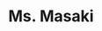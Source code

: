 ---
layout: place
title: Ms. Masaki
permalink: /arizona/cottonwood/ms-masaki.html
stateAbbr: AZ
stateName: Arizona
cityName: Cottonwood
seo:
  type: restaurant
  links: https://www.msmasaki.com/
place_id: ChIJQ2XBd4cPLYcRcLGdEx0misY
photos:
  - name: >-
      places/ChIJQ2XBd4cPLYcRcLGdEx0misY/photos/AeeoHcLwBK9zjKhhzFB6hupa76Ebbn4IBD1gHu0-faSpNsh_4zYCZZPmmE0_eXWyvHStrUdwlb9g4nSMvRJnX3WLU1NgVICWGMor1JuXqnBOlkg-TIJTs8ZaO-7DOKbBd8x_Iionb5fnGHV0VHKqS9Ic_uY8jbfKpKs4gH_tdBy1XonI5jsGNIh9weo7u4OSCfoyUTl5u46pedRETkF-DybaRpnI22YFiXehd_K3r1B1OvM-n-vstQvncisE5G9nBybIi_Z-9AyTdFqzwz56jwZRNlJCjl7Q-EFnCjsgLTUpbP8X9ViEWYbYDlCUL-sPOvwdzpEuLyACEUidqrq30w8i07VywWLkAaWJ6csejc9vfrjInc5T7UNSEXP6lmcpHQFdq1-VLy5VWnUSwfQ5hQZ6_cC8aiwYxd7Xa9HqiClh1ce97kgU
    widthPx: 2880
    heightPx: 2160
    authorAttributions:
      - displayName: Homer Ray III
        uri: https://maps.google.com/maps/contrib/102284310296773348127
        photoUri: >-
          https://lh3.googleusercontent.com/a/ACg8ocJaq5CEdJ7f63faNFa2mty_0tFyVr0Ih_9OY79kHbvufwLmHg=s100-p-k-no-mo
    flagContentUri: >-
      https://www.google.com/local/imagery/report/?cb_client=maps_api_places.places_api&image_key=!1e10!2sCIHM0ogKEICAgICEzdCwuAE&hl=en-US
    googleMapsUri: >-
      https://www.google.com/maps/place//data=!3m4!1e2!3m2!1sCIHM0ogKEICAgICEzdCwuAE!2e10!4m2!3m1!1s0x872d0f8777c16543:0xc68a261d139db170
  - name: >-
      places/ChIJQ2XBd4cPLYcRcLGdEx0misY/photos/AeeoHcJtIc7BqL3tmZD6JbUtrgctYXEyKyUgSDDAaURZJeB74mSKc02wbm4SkucBF8JbtsaLo4JnqLwCROlxJ7rCmOj7YP6N17Yjb6roGaRleNuLJtOEZ1AH3gfyCH-NDvk65DMF9Ms8E92z9gRYimzWEzC9m-0jBAkbgErpkDA5vdsBzrn28saSC49q0ZZnLlK8VLcCKVlO0Kqa0BCStve3Dv7gYKEt84qzN5VstGFgVuIO5dbVsKqUYBe_j9OYFJjCu34I4R23zL1sqmK2U3KonftQNCFa6Of9tDQ8gPzPbZ8Y7g
    widthPx: 960
    heightPx: 540
    authorAttributions:
      - displayName: Ms. Masaki
        uri: https://maps.google.com/maps/contrib/118330472825596368578
        photoUri: >-
          https://lh3.googleusercontent.com/a-/ALV-UjWBuB25AYa9mEmQHOospGccLhcP86fMjZGSIhjZT-hcL0cyzhQ=s100-p-k-no-mo
    flagContentUri: >-
      https://www.google.com/local/imagery/report/?cb_client=maps_api_places.places_api&image_key=!1e10!2sAF1QipOO4oxqkAxfve0y6rQ6Q2o0BOO1L6jtnQWvl0rS&hl=en-US
    googleMapsUri: >-
      https://www.google.com/maps/place//data=!3m4!1e2!3m2!1sAF1QipOO4oxqkAxfve0y6rQ6Q2o0BOO1L6jtnQWvl0rS!2e10!4m2!3m1!1s0x872d0f8777c16543:0xc68a261d139db170
  - name: >-
      places/ChIJQ2XBd4cPLYcRcLGdEx0misY/photos/AeeoHcLBo7qIBsWD3s4z0Y4qpmo0yEGxVDaYpWFXHC8Xs-aEyhCnybpQMWeeao62RtuAo0PF-fPT4shNASuRH00AdwKPhxfym5nERbzW6RQOE29e70KIVw_W0vwXnB9o0zZJJl8xCHUEg-R3eYTDQDtbI1jNoHuuv-HNyPO0WTlpvWY0ZJFzLdW0cJ_bgWQ3nQb7C43IHvM9TcaYj0bbLMrHULrH63db0-2AGRvEMORZoRqfspHzoT63SF5itwVsfk0YVrUrplg15j4hnF_nY6WKQ-ilYNo_cZqc8OwlX7OdyViJ2WkJGvdcw_sMvVfNVJm2Wy_7XiqusP5uS8hA0OU_dMO4vZM2gAqmoem0poQegPEtLeyi7P-BIBo8yCOUToP0bFpiCyR4PmSSKo47tRTRSzjJiSdNLtXjqSGQKw9S2iiAs0CT
    widthPx: 4000
    heightPx: 3000
    authorAttributions:
      - displayName: Nisreen Hawley REALTOR
        uri: https://maps.google.com/maps/contrib/105293195915575368438
        photoUri: >-
          https://lh3.googleusercontent.com/a-/ALV-UjVmaKG0oE51I_PpLnpeZG_lQfyY9i2taCUUJaIaYl0L84w2rhBy4g=s100-p-k-no-mo
    flagContentUri: >-
      https://www.google.com/local/imagery/report/?cb_client=maps_api_places.places_api&image_key=!1e10!2sCIHM0ogKEICAgIDz6rzixgE&hl=en-US
    googleMapsUri: >-
      https://www.google.com/maps/place//data=!3m4!1e2!3m2!1sCIHM0ogKEICAgIDz6rzixgE!2e10!4m2!3m1!1s0x872d0f8777c16543:0xc68a261d139db170
  - name: >-
      places/ChIJQ2XBd4cPLYcRcLGdEx0misY/photos/AeeoHcJN8G_sNBDbIXUb2_5RGkz4d1FFD1YxTWkD5fNnyY44GVnfED2CvmD1-tXYU-MUFpID_86LYr4VlDErTt3B5bOVd2sfRcHlghHKQs5LXDfsY-H1jKaU86wCpYIKG_Y92lUPyRKWXPcAk6C8wt--IW6r-V9gh4KXpzYzofRNlSSKd9AWvET_Wmbhtn-vdXYrJmEtQHyFsOjTGYS8d-l1CZunw6GRTCWlPCfqbkf9fYOc9YBnPDiocayPEAIcXKMgQWypTikYABTy073l85t7LZ4GIsnKJo-A_lyiNR5V-0hNcqlBusAAvsYXukpJI1sQkWvBiBPRakAmrtzmxMnrXI28Vn0EIGCFOxbcyGQpyTIFBo5-R4NLI_xBDRPQxaPNfVuoGIWOcsJi3VZhUN3eaRqeXJ-Uosi7fnvrvJOfrJCTxZk
    widthPx: 3000
    heightPx: 2892
    authorAttributions:
      - displayName: Nisreen Hawley
        uri: https://maps.google.com/maps/contrib/114143797734614228644
        photoUri: >-
          https://lh3.googleusercontent.com/a-/ALV-UjXq931IYkJ2zas3QVo10NYKWn6keIdxEJxjK2tyFOkFIh_HWnAF=s100-p-k-no-mo
    flagContentUri: >-
      https://www.google.com/local/imagery/report/?cb_client=maps_api_places.places_api&image_key=!1e10!2sCIHM0ogKEICAgICDj_CmlQE&hl=en-US
    googleMapsUri: >-
      https://www.google.com/maps/place//data=!3m4!1e2!3m2!1sCIHM0ogKEICAgICDj_CmlQE!2e10!4m2!3m1!1s0x872d0f8777c16543:0xc68a261d139db170
  - name: >-
      places/ChIJQ2XBd4cPLYcRcLGdEx0misY/photos/AeeoHcIeYoK9_YkFnYXbLnI5oF5PO8YAHP3iOIN4_0UddCDIr-3JoPWj5V3_pI6LGDf1SaNocJyL_M0GWU8X8Wkf-1HnXyN78mIy-BXHVQGnkM4rgRzNrdcEXtYuJq2yBDHNdSeu7VeV4f1AtUkleMUdK3UvoBRON69v5KFpR5-kfDLvI3LjN9tagQNHO7L2WfZF8Ey9ohfEL_mJQG9PpFmBkeqf_76tBiG6xujazNQXHSBz28cNvrb0EhIqSKAVaRgkOEfm9Xc-g50GvtcAPxT_rL9uDCddVtXmXjLiZ1qOV_pgLQ
    widthPx: 720
    heightPx: 951
    authorAttributions:
      - displayName: Ms. Masaki
        uri: https://maps.google.com/maps/contrib/118330472825596368578
        photoUri: >-
          https://lh3.googleusercontent.com/a-/ALV-UjWBuB25AYa9mEmQHOospGccLhcP86fMjZGSIhjZT-hcL0cyzhQ=s100-p-k-no-mo
    flagContentUri: >-
      https://www.google.com/local/imagery/report/?cb_client=maps_api_places.places_api&image_key=!1e10!2sAF1QipMB2IueJ4ik-zEvYURrbD23X8VlpFkA1ssiogEr&hl=en-US
    googleMapsUri: >-
      https://www.google.com/maps/place//data=!3m4!1e2!3m2!1sAF1QipMB2IueJ4ik-zEvYURrbD23X8VlpFkA1ssiogEr!2e10!4m2!3m1!1s0x872d0f8777c16543:0xc68a261d139db170
  - name: >-
      places/ChIJQ2XBd4cPLYcRcLGdEx0misY/photos/AeeoHcKXx1uVfyiwBRILbp2Wid0BR4NMGhULZRoITFXlsZJcSL-NWoJoDMBWvYBFCZ-NcYpbeVyH0vCWuG_2gIR8oLCrvSdFu2l-FF26wjr3YzgPXGjQE4t9iXuCONdqrQkoBz4-CzlBj1psqd7g6hpYVxBsPpsdPI3m3hy_0KUsTGmsowDWxF22_TtHOlQyO8ZUgqoVbjoqM4CL1_gNOiWuXSkEa6xCLnob892N0Q9DRnmW9pV-6p75_4wo9d15b3IcCAuX1IvFIjG6yNNPpKGvH_9TzIla1EWAG7K15IF0AlXG9HhXHYcfjRGf2vFY9ozv5USde-ekHrZIbhcehID9FJzWFUGs2zLMaUP0HYYUhL8NScr__WN9usBKo586OSqKBWOOapC7nkKRFtwKb8skmsEDaP04hPZV-2zU88JwWvSFxT1V
    widthPx: 4800
    heightPx: 3600
    authorAttributions:
      - displayName: CHEF KEWL
        uri: https://maps.google.com/maps/contrib/117301761489697346563
        photoUri: >-
          https://lh3.googleusercontent.com/a-/ALV-UjWqVrQg8n3WTDYnS65_XsW3MS8aTddhqkkgsF_54k8eSX8-kV_V=s100-p-k-no-mo
    flagContentUri: >-
      https://www.google.com/local/imagery/report/?cb_client=maps_api_places.places_api&image_key=!1e10!2sCIHM0ogKEICAgICmuZbS1wE&hl=en-US
    googleMapsUri: >-
      https://www.google.com/maps/place//data=!3m4!1e2!3m2!1sCIHM0ogKEICAgICmuZbS1wE!2e10!4m2!3m1!1s0x872d0f8777c16543:0xc68a261d139db170
  - name: >-
      places/ChIJQ2XBd4cPLYcRcLGdEx0misY/photos/AeeoHcIO5QEwAAZ1l8oY7l7NAwPF97gWrzJeIA6_knNO2YBPIpak1FpqhiF14htT-NG7FyxRok2bDBTub_DZT9VbLx_t3ZF7gf0OeX7EYkE13TGscrK_H8o3mkJD-YSmryRCUqanZ8FvWCWYMngR6Z2cPAR5WB-W_UJxPSfU7vn4rWnvfMNDQq-jOVhDO_2HV7J0phZMkDs09HQEvjfaDuyYuxJ92oHblFV-UfZFv1JSDbHw9hWl0zk35FEDiCZFAx-QuivevBYClpniT_GwCv7zvmadey4p6cjxwCXK5HPfl2KWeiq3bhfSj2vibBoQJ20KOXyzABKFZtZM5nWs5NR34OKZyxcYdbUP0rJC90uqjF_HqwTdHlY9SYZ5VV_tZdYD96JsdFiXAZwBfADfCabV4mdWKuUXyOdf-hMtotBxoQGGMA
    widthPx: 4000
    heightPx: 3000
    authorAttributions:
      - displayName: Nisreen Hawley REALTOR
        uri: https://maps.google.com/maps/contrib/105293195915575368438
        photoUri: >-
          https://lh3.googleusercontent.com/a-/ALV-UjVmaKG0oE51I_PpLnpeZG_lQfyY9i2taCUUJaIaYl0L84w2rhBy4g=s100-p-k-no-mo
    flagContentUri: >-
      https://www.google.com/local/imagery/report/?cb_client=maps_api_places.places_api&image_key=!1e10!2sCIHM0ogKEICAgIDz6rzSUQ&hl=en-US
    googleMapsUri: >-
      https://www.google.com/maps/place//data=!3m4!1e2!3m2!1sCIHM0ogKEICAgIDz6rzSUQ!2e10!4m2!3m1!1s0x872d0f8777c16543:0xc68a261d139db170
  - name: >-
      places/ChIJQ2XBd4cPLYcRcLGdEx0misY/photos/AeeoHcIh6y3Th6IYQqJeh9yHaiJxv16LDZtSeWUNtAY2mCJ3qkYbif8XQsyE-o_J-6ayB3ZN_2y8gMN5eJjqTHmr9F-xSb2o7Hz9ayW4SucEIEcpweYsFWA2PCxERIDhjgHi-imORKrocoydAx0H4BEzIqq6pi6yEXZT5sZyivH6ODyzruJ2rWHpfv0tldAFc3x-1I1oJzy1Bi-GM07oBUcPFZcOXthfTnJL6byHqoOq5j8WmDRenib1QTgoGFwJ0Evu6bHdCoji85rso4231c82SZnohQiD-L2oOFrTHoShw62RMFSgQKpvCZ07jINnq74xWGoh5aL2CoS1SLyAdXfW43tGs9yQb_vmwn4EnrlqH1TjcxrRusUEHIfBJ7aYKSuzsyQ9gsbyZ7UdUEDzFU4239-ds0zlyWggZ6Wy4I6VeycRQgs5
    widthPx: 4000
    heightPx: 3000
    authorAttributions:
      - displayName: Nisreen Hawley REALTOR
        uri: https://maps.google.com/maps/contrib/105293195915575368438
        photoUri: >-
          https://lh3.googleusercontent.com/a-/ALV-UjVmaKG0oE51I_PpLnpeZG_lQfyY9i2taCUUJaIaYl0L84w2rhBy4g=s100-p-k-no-mo
    flagContentUri: >-
      https://www.google.com/local/imagery/report/?cb_client=maps_api_places.places_api&image_key=!1e10!2sCIHM0ogKEICAgIDz6tz1mwE&hl=en-US
    googleMapsUri: >-
      https://www.google.com/maps/place//data=!3m4!1e2!3m2!1sCIHM0ogKEICAgIDz6tz1mwE!2e10!4m2!3m1!1s0x872d0f8777c16543:0xc68a261d139db170
  - name: >-
      places/ChIJQ2XBd4cPLYcRcLGdEx0misY/photos/AeeoHcIOffbuiHk0K62fb6swt49ZiKOCzOqVnC8z3fx0OUXImHqMp5XwRaWmUz_NbmifhDcQiZfnN2nXRJyseHnuUWLgBplVNolJr6_sZyqynH32OW9Lxl_PRb8QjiHa0Zn1HQnH__cBUNCLiia_J6zdcMKaOaCaJKwSmJcb95aSuazHDSk_UgyE-pMtrJrKoxC8tDTayChFj7zkUPzlH6qjr6f4wLm4Y5mgAUBpFayPvpX_yNDmSwOEHLX4GjiNMhhc4_ZmnXwvogiHAf5DqMuz-YOKqDkL4xAIXjKmBhXx7OX2z2y8WTE3ZJwlPwBJ-457B-uLJowt5uW3mJHPU1yYUy26oBf_Qmlw78zH9DaifAnr-2RKyBaQBablc814o0syPQyuUDLuM2s76yvX9IrrsZ7wTffDPB2g3cJ_W2UXmKUx7A
    widthPx: 4800
    heightPx: 2700
    authorAttributions:
      - displayName: Randy Knights
        uri: https://maps.google.com/maps/contrib/118041785833089003300
        photoUri: >-
          https://lh3.googleusercontent.com/a-/ALV-UjUaljYsNi1Haf8Jb5RrCt8PFYdAZa8Ay_vhKSoJZaA6pmqW4dSudA=s100-p-k-no-mo
    flagContentUri: >-
      https://www.google.com/local/imagery/report/?cb_client=maps_api_places.places_api&image_key=!1e10!2sCIHM0ogKEICAgICkoKz4HA&hl=en-US
    googleMapsUri: >-
      https://www.google.com/maps/place//data=!3m4!1e2!3m2!1sCIHM0ogKEICAgICkoKz4HA!2e10!4m2!3m1!1s0x872d0f8777c16543:0xc68a261d139db170
  - name: >-
      places/ChIJQ2XBd4cPLYcRcLGdEx0misY/photos/AeeoHcKjsHMyFmfB2LU51dNlwcHGK-FsFQb_v8YunI7a5HZr676VDsUVkcSMtfut5gE-rH7gUwQ93_QfTMrSQJGppWP_abo4wrWZ8kh_ShV3_YdnFLudWfkKC_ydRgYO2CFA-248BSccANHgNC3FOw-l-JPfU1BNRQdmtq0vkc6a6Jca9UH_v3QcJaYMOlu6hW9NB0dEpB1jiTEZhmAvM3QpNG4yYpD2aqP26dlRrVy-aCoc1JhNUGkSzVNbCKOf3rGaVWf7k-QTDYf4mA1nhMSKdGTUwwUW_yU6UlYTVALpMQ04zRL3kk3Tyb1qy67se5Wm3IMSOEnauzrwqdgT_4eWfV-6iTSAUc6Dc4iSslQHgO2mK_y9Ak2ct-FojNQtY1V8e_eeOSzWbAhrJjNNqlVY2GNQ9Q2q4lxYcftyqtIqd2n__0Gt
    widthPx: 1422
    heightPx: 960
    authorAttributions:
      - displayName: Nisreen Hawley
        uri: https://maps.google.com/maps/contrib/103010599925935241750
        photoUri: >-
          https://lh3.googleusercontent.com/a-/ALV-UjWBzYirLlY9jkx3Xgo01T9Xzj-LVXaWfaU6eUblwUtGEu1KpCFDbg=s100-p-k-no-mo
    flagContentUri: >-
      https://www.google.com/local/imagery/report/?cb_client=maps_api_places.places_api&image_key=!1e10!2sCIHM0ogKEICAgIDU4MbauAE&hl=en-US
    googleMapsUri: >-
      https://www.google.com/maps/place//data=!3m4!1e2!3m2!1sCIHM0ogKEICAgIDU4MbauAE!2e10!4m2!3m1!1s0x872d0f8777c16543:0xc68a261d139db170
address: 654 S Main St, Cottonwood, AZ 86326, USA
street: 654 S Main St
city: Cottonwood
state: AZ
zip: '86326'
country: USA
neighborhood: null
latitude: '34.727136'
longitude: '-112.009321'
accessibility_options:
  wheelchairAccessibleParking: true
  wheelchairAccessibleEntrance: true
  wheelchairAccessibleRestroom: true
  wheelchairAccessibleSeating: true
business_status: OPERATIONAL
name: Ms. Masaki
google_maps_links:
  directionsUri: >-
    https://www.google.com/maps/dir//''/data=!4m7!4m6!1m1!4e2!1m2!1m1!1s0x872d0f8777c16543:0xc68a261d139db170!3e0
  placeUri: https://maps.google.com/?cid=14306289072620810608
  writeAReviewUri: >-
    https://www.google.com/maps/place//data=!4m3!3m2!1s0x872d0f8777c16543:0xc68a261d139db170!12e1
  reviewsUri: >-
    https://www.google.com/maps/place//data=!4m4!3m3!1s0x872d0f8777c16543:0xc68a261d139db170!9m1!1b1
  photosUri: >-
    https://www.google.com/maps/place//data=!4m3!3m2!1s0x872d0f8777c16543:0xc68a261d139db170!10e5
primary_type: Sushi Restaurant
opening_hours:
  openNow: true
  periods:
    - open:
        day: 0
        hour: 14
        minute: 0
      close:
        day: 0
        hour: 20
        minute: 0
    - open:
        day: 3
        hour: 14
        minute: 0
      close:
        day: 3
        hour: 20
        minute: 0
    - open:
        day: 4
        hour: 14
        minute: 0
      close:
        day: 4
        hour: 20
        minute: 0
    - open:
        day: 5
        hour: 14
        minute: 0
      close:
        day: 5
        hour: 20
        minute: 0
    - open:
        day: 6
        hour: 14
        minute: 0
      close:
        day: 6
        hour: 20
        minute: 0
  weekdayDescriptions:
    - 'Monday: Closed'
    - 'Tuesday: Closed'
    - 'Wednesday: 2:00 – 8:00 PM'
    - 'Thursday: 2:00 – 8:00 PM'
    - 'Friday: 2:00 – 8:00 PM'
    - 'Saturday: 2:00 – 8:00 PM'
    - 'Sunday: 2:00 – 8:00 PM'
  nextCloseTime: '2025-05-04T03:00:00Z'
secondary_opening_hours:
  - openNow: true
    periods:
      - open:
          day: 0
          hour: 14
          minute: 0
        close:
          day: 0
          hour: 17
          minute: 0
      - open:
          day: 4
          hour: 14
          minute: 0
        close:
          day: 4
          hour: 17
          minute: 0
      - open:
          day: 5
          hour: 14
          minute: 0
        close:
          day: 5
          hour: 17
          minute: 0
      - open:
          day: 6
          hour: 14
          minute: 0
        close:
          day: 6
          hour: 17
          minute: 0
    weekdayDescriptions:
      - 'Monday: Closed'
      - 'Tuesday: Closed'
      - 'Wednesday: Closed'
      - 'Thursday: 2:00 – 5:00 PM'
      - 'Friday: 2:00 – 5:00 PM'
      - 'Saturday: 2:00 – 5:00 PM'
      - 'Sunday: 2:00 – 5:00 PM'
    secondaryHoursType: HAPPY_HOUR
    nextCloseTime: '2025-05-04T00:00:00Z'
  - openNow: true
    periods:
      - open:
          day: 4
          hour: 12
          minute: 0
        close:
          day: 4
          hour: 20
          minute: 0
      - open:
          day: 5
          hour: 12
          minute: 0
        close:
          day: 5
          hour: 20
          minute: 0
      - open:
          day: 6
          hour: 12
          minute: 0
        close:
          day: 6
          hour: 20
          minute: 0
    weekdayDescriptions:
      - 'Monday: Closed'
      - 'Tuesday: Closed'
      - 'Wednesday: Closed'
      - 'Thursday: 12:00 – 8:00 PM'
      - 'Friday: 12:00 – 8:00 PM'
      - 'Saturday: 12:00 – 8:00 PM'
      - 'Sunday: Closed'
    secondaryHoursType: PICKUP
    nextCloseTime: '2025-05-04T03:00:00Z'
phone: (928) 634-9744
price_level: PRICE_LEVEL_MODERATE
price_range: $20 &ndash; $30
rating: '4.3'
rating_count: 314
website: https://www.msmasaki.com/
description: >-
  Discover Ms. Masaki in Cottonwood, Arizona$$$Nestled in Cottonwood, Arizona,
  Ms. Masaki stands out as a welcoming sushi spot that highlights its popular
  happy hour specials alongside a variety of fresh Japanese-inspired dishes.
  This cozy restaurant offers an array of options like flavorful bowls, teriyaki
  classics, and light appetizers such as edamame, paired with selections of sake
  for an authentic dining experience. Visitors appreciate the accessible
  features, including wheelchair-friendly parking and seating, making it easier
  for everyone to enjoy a meal. The spot's moderate pricing and inviting
  atmosphere add to its appeal for those seeking top-rated sushi near me, with
  convenient hours that cater to both quick lunches and evening outings.
  Overall, it's a go-to choice for anyone exploring quality Japanese places near
  me in a relaxed setting.
generative_summary: >-
  Discover Ms. Masaki in Cottonwood, Arizona$$$Nestled in Cottonwood, Arizona,
  Ms. Masaki stands out as a welcoming sushi spot that highlights its popular
  happy hour specials alongside a variety of fresh Japanese-inspired dishes.
  This cozy restaurant offers an array of options like flavorful bowls, teriyaki
  classics, and light appetizers such as edamame, paired with selections of sake
  for an authentic dining experience. Visitors appreciate the accessible
  features, including wheelchair-friendly parking and seating, making it easier
  for everyone to enjoy a meal. The spot's moderate pricing and inviting
  atmosphere add to its appeal for those seeking top-rated sushi near me, with
  convenient hours that cater to both quick lunches and evening outings.
  Overall, it's a go-to choice for anyone exploring quality Japanese places near
  me in a relaxed setting.
generative_disclosure: Summarized by AI using the Grok-3-Mini model.
reviews:
  - name: >-
      places/ChIJQ2XBd4cPLYcRcLGdEx0misY/reviews/ChZDSUhNMG9nS0VJQ0FnTUNvOGVfQ1dREAE
    relativePublishTimeDescription: 2 weeks ago
    rating: 5
    text:
      text: >-
        This is truly a gem in Cottonwood! The food is fresh and delicious.
        Service was attentive, knowledgeable and kind. This is definitely the
        place to go for excellent Japanese cuisine. Homemade desserts too! Try
        it!
      languageCode: en
    originalText:
      text: >-
        This is truly a gem in Cottonwood! The food is fresh and delicious.
        Service was attentive, knowledgeable and kind. This is definitely the
        place to go for excellent Japanese cuisine. Homemade desserts too! Try
        it!
      languageCode: en
    authorAttribution:
      displayName: Benjamin Montgomery
      uri: https://www.google.com/maps/contrib/101293770473595459862/reviews
      photoUri: >-
        https://lh3.googleusercontent.com/a-/ALV-UjXT4JaeKLqIH93w_58q2wXHPcvXMEz8GE0LLBs847W73qcxhhLX=s128-c0x00000000-cc-rp-mo-ba4
    publishTime: '2025-04-17T23:58:22.074329Z'
    flagContentUri: >-
      https://www.google.com/local/review/rap/report?postId=ChZDSUhNMG9nS0VJQ0FnTUNvOGVfQ1dREAE&d=17924085&t=1
    googleMapsUri: >-
      https://www.google.com/maps/reviews/data=!4m6!14m5!1m4!2m3!1sChZDSUhNMG9nS0VJQ0FnTUNvOGVfQ1dREAE!2m1!1s0x872d0f8777c16543:0xc68a261d139db170
  - name: >-
      places/ChIJQ2XBd4cPLYcRcLGdEx0misY/reviews/ChdDSUhNMG9nS0VJQ0FnSUQza2VxMXd3RRAB
    relativePublishTimeDescription: 5 months ago
    rating: 4
    text:
      text: >-
        Overall, it was good and we'll visit again since it's right here in
        Cottonwood. Our server and the chef were friendly and the owner came out
        to see if we were enjoying our meal.The Mountain Crunch roll was
        delicious and the yellowtail sashimi was good and nicely presented. The
        scallops were lost in the scallop roll so I'd order scallop sashimi next
        time. The large sake at $8 was fair, but $5 for a bowl of miso soup
        seemed high. You can opt to sit at the sushi bar, a table, or a booth
        which is nice. The country/classic rock playlist was out of place. Happy
        hour is 2-5.
      languageCode: en
    originalText:
      text: >-
        Overall, it was good and we'll visit again since it's right here in
        Cottonwood. Our server and the chef were friendly and the owner came out
        to see if we were enjoying our meal.The Mountain Crunch roll was
        delicious and the yellowtail sashimi was good and nicely presented. The
        scallops were lost in the scallop roll so I'd order scallop sashimi next
        time. The large sake at $8 was fair, but $5 for a bowl of miso soup
        seemed high. You can opt to sit at the sushi bar, a table, or a booth
        which is nice. The country/classic rock playlist was out of place. Happy
        hour is 2-5.
      languageCode: en
    authorAttribution:
      displayName: Carrie Kinnison
      uri: https://www.google.com/maps/contrib/105364076218080968222/reviews
      photoUri: >-
        https://lh3.googleusercontent.com/a-/ALV-UjWUtG5kZLB8_xwRVY3V1zZHTKfiob6Pl9Bi78uNyRXM0kqhCUIW=s128-c0x00000000-cc-rp-mo-ba3
    publishTime: '2024-11-15T22:49:05.533220Z'
    flagContentUri: >-
      https://www.google.com/local/review/rap/report?postId=ChdDSUhNMG9nS0VJQ0FnSUQza2VxMXd3RRAB&d=17924085&t=1
    googleMapsUri: >-
      https://www.google.com/maps/reviews/data=!4m6!14m5!1m4!2m3!1sChdDSUhNMG9nS0VJQ0FnSUQza2VxMXd3RRAB!2m1!1s0x872d0f8777c16543:0xc68a261d139db170
  - name: >-
      places/ChIJQ2XBd4cPLYcRcLGdEx0misY/reviews/ChZDSUhNMG9nS0VJQ0FnTUNndS1PME93EAE
    relativePublishTimeDescription: 2 months ago
    rating: 5
    text:
      text: Very yummy sushi and great service and atmosphere.
      languageCode: en
    originalText:
      text: Very yummy sushi and great service and atmosphere.
      languageCode: en
    authorAttribution:
      displayName: Teeno Venegas
      uri: https://www.google.com/maps/contrib/107181931865763386118/reviews
      photoUri: >-
        https://lh3.googleusercontent.com/a-/ALV-UjXbth2EP2iJtrS0AxQ4t2Izk_6BqvZ1RoxGnbEUSYhntAfRsRm5nw=s128-c0x00000000-cc-rp-mo-ba5
    publishTime: '2025-02-21T04:19:27.549634Z'
    flagContentUri: >-
      https://www.google.com/local/review/rap/report?postId=ChZDSUhNMG9nS0VJQ0FnTUNndS1PME93EAE&d=17924085&t=1
    googleMapsUri: >-
      https://www.google.com/maps/reviews/data=!4m6!14m5!1m4!2m3!1sChZDSUhNMG9nS0VJQ0FnTUNndS1PME93EAE!2m1!1s0x872d0f8777c16543:0xc68a261d139db170
  - name: >-
      places/ChIJQ2XBd4cPLYcRcLGdEx0misY/reviews/ChZDSUhNMG9nS0VJQ0FnTUNBenJMM1F3EAE
    relativePublishTimeDescription: 3 months ago
    rating: 3
    text:
      text: >-
        I’ve never had any complaints on the food I’ve ordered, especially since
        sushi options are minimal in cottonwood (unless you like grocery store
        sushi). The service is always great too.


        I do have a couple of complaints. One being that this place will close
        randomly and very often. We tried to go in on a Wednesday but they were
        closed for a private party and said they aren’t usually open Wednesdays
        so I think the Google info needs adjusted. Aside from that, we can show
        up when they are said to be open and they have a sign on the door saying
        they are closed. It’s happened about 9 times.


        Second, there aren’t many options for children and the stuff they do
        have is pretty gross. Not many veggies and the food is usually soggy.


        Then third, sometimes the place is really hot which can be uncomfortable
        considering the place is so small.
      languageCode: en
    originalText:
      text: >-
        I’ve never had any complaints on the food I’ve ordered, especially since
        sushi options are minimal in cottonwood (unless you like grocery store
        sushi). The service is always great too.


        I do have a couple of complaints. One being that this place will close
        randomly and very often. We tried to go in on a Wednesday but they were
        closed for a private party and said they aren’t usually open Wednesdays
        so I think the Google info needs adjusted. Aside from that, we can show
        up when they are said to be open and they have a sign on the door saying
        they are closed. It’s happened about 9 times.


        Second, there aren’t many options for children and the stuff they do
        have is pretty gross. Not many veggies and the food is usually soggy.


        Then third, sometimes the place is really hot which can be uncomfortable
        considering the place is so small.
      languageCode: en
    authorAttribution:
      displayName: Alyssa Gonzales
      uri: https://www.google.com/maps/contrib/101817594998286881755/reviews
      photoUri: >-
        https://lh3.googleusercontent.com/a/ACg8ocI5S4rWLrThGXTLG6Tr76_zEcWHBeA4_Cbd_wMkAvt-o95fFg=s128-c0x00000000-cc-rp-mo
    publishTime: '2025-01-31T22:22:03.564349Z'
    flagContentUri: >-
      https://www.google.com/local/review/rap/report?postId=ChZDSUhNMG9nS0VJQ0FnTUNBenJMM1F3EAE&d=17924085&t=1
    googleMapsUri: >-
      https://www.google.com/maps/reviews/data=!4m6!14m5!1m4!2m3!1sChZDSUhNMG9nS0VJQ0FnTUNBenJMM1F3EAE!2m1!1s0x872d0f8777c16543:0xc68a261d139db170
  - name: >-
      places/ChIJQ2XBd4cPLYcRcLGdEx0misY/reviews/ChZDSUhNMG9nS0VJQ0FnSUNKMWE3dVBnEAE
    relativePublishTimeDescription: a year ago
    rating: 5
    text:
      text: >-
        Super delicious food, incredible service, and the chefs care. I notified
        the server that I had an onion allergy and to leave off onions from my
        entree and roll. She alerted me that the chef noted there was onion
        powder in the teriyaki sauce. Which went a long ways with me. I'll
        definitely be back!!
      languageCode: en
    originalText:
      text: >-
        Super delicious food, incredible service, and the chefs care. I notified
        the server that I had an onion allergy and to leave off onions from my
        entree and roll. She alerted me that the chef noted there was onion
        powder in the teriyaki sauce. Which went a long ways with me. I'll
        definitely be back!!
      languageCode: en
    authorAttribution:
      displayName: Benjamin Martin
      uri: https://www.google.com/maps/contrib/106186230376784205804/reviews
      photoUri: >-
        https://lh3.googleusercontent.com/a-/ALV-UjVuQaIzePBli1FHHwlb_pNb6UsN5moqOZq64oy1ozll3VbXnaEUdQ=s128-c0x00000000-cc-rp-mo-ba5
    publishTime: '2023-07-01T20:58:50.201085Z'
    flagContentUri: >-
      https://www.google.com/local/review/rap/report?postId=ChZDSUhNMG9nS0VJQ0FnSUNKMWE3dVBnEAE&d=17924085&t=1
    googleMapsUri: >-
      https://www.google.com/maps/reviews/data=!4m6!14m5!1m4!2m3!1sChZDSUhNMG9nS0VJQ0FnSUNKMWE3dVBnEAE!2m1!1s0x872d0f8777c16543:0xc68a261d139db170
review_summary: >-
  What Customers Are Saying$$$Folks rave about the fresh and tasty sushi at this
  spot, often highlighting how the flavorful rolls and sashimi make it a
  standout option in the area. Many appreciate the friendly service and
  attentive staff that help create a welcoming vibe, even noting special touches
  like accommodating dietary needs. While some mention occasional hiccups with
  operating hours or limited choices for kids, the overall experience leans
  positive with affordable drinks and a comfortable space that encourages repeat
  visits. It's clear that diners enjoy the homemade desserts and happy hour
  deals, making it a solid pick for casual evenings out. If you're on the hunt
  for the best sushi near me, this place delivers a reliably enjoyable meal with
  a focus on quality ingredients and a laid-back feel.
review_disclosure: Summarized by AI using the Grok-3-Mini model.
parking_options:
  freeParkingLot: true
  freeStreetParking: true
  paidStreetParking: false
  valetParking: false
payment_options:
  acceptsCreditCards: true
  acceptsCashOnly: false
allow_dogs: null
curbside_pickup: null
delivery: null
dine_in: true
good_for_children: true
good_for_groups: true
good_for_sports: false
live_music: false
menu_for_children: true
outdoor_seating: false
reservable: true
restroom: true
serves_beer: true
serves_breakfast: false
serves_brunch: null
serves_cocktails: true
serves_coffee: null
serves_dinner: true
serves_dessert: true
serves_lunch: true
serves_vegetarian_food: null
serves_wine: true
takeout: true
update_category: atmosphere
places_description: null

---